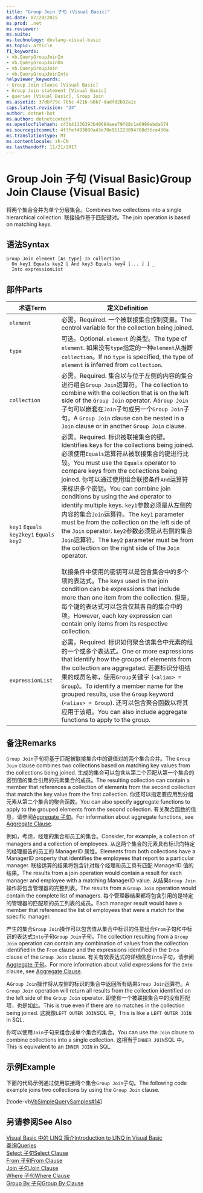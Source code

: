```yaml
---
title: "Group Join 子句 (Visual Basic)"
ms.date: 07/20/2015
ms.prod: .net
ms.reviewer: 
ms.suite: 
ms.technology: devlang-visual-basic
ms.topic: article
f1_keywords:
- vb.QueryGroupJoinIn
- vb.QueryGroupJoinOn
- vb.QueryGroupJoin
- vb.QueryGroupJoinInto
helpviewer_keywords:
- Group Join clause [Visual Basic]
- Group Join statement [Visual Basic]
- queries [Visual Basic], Group Join
ms.assetid: 37dbf79c-7b5c-421b-bbb7-dadfd2b92a1c
caps.latest.revision: "24"
author: dotnet-bot
ms.author: dotnetcontent
ms.openlocfilehash: c43b41336393b40684aee79f88c1e6999ebda674
ms.sourcegitcommit: 4f3fef493080a43e70e951223894768d36ce430a
ms.translationtype: MT
ms.contentlocale: zh-CN
ms.lasthandoff: 11/21/2017
---
```

# <a name="group-join-clause-visual-basic"></a><span data-ttu-id="73206-102">Group Join 子句 (Visual Basic)</span><span class="sxs-lookup"><span data-stu-id="73206-102">Group Join Clause (Visual Basic)</span></span>
<span data-ttu-id="73206-103">将两个集合合并为单个分层集合。</span><span class="sxs-lookup"><span data-stu-id="73206-103">Combines two collections into a single hierarchical collection.</span></span> <span data-ttu-id="73206-104">联接操作基于匹配键对。</span><span class="sxs-lookup"><span data-stu-id="73206-104">The join operation is based on matching keys.</span></span>  
  
## <a name="syntax"></a><span data-ttu-id="73206-105">语法</span><span class="sxs-lookup"><span data-stu-id="73206-105">Syntax</span></span>  
  
```  
Group Join element [As type] In collection _  
  On key1 Equals key2 [ And key3 Equals key4 [... ] ] _  
  Into expressionList  
```  
  
## <a name="parts"></a><span data-ttu-id="73206-106">部件</span><span class="sxs-lookup"><span data-stu-id="73206-106">Parts</span></span>  
  
|<span data-ttu-id="73206-107">术语</span><span class="sxs-lookup"><span data-stu-id="73206-107">Term</span></span>|<span data-ttu-id="73206-108">定义</span><span class="sxs-lookup"><span data-stu-id="73206-108">Definition</span></span>|  
|---|---|  
|`element`|<span data-ttu-id="73206-109">必需。</span><span class="sxs-lookup"><span data-stu-id="73206-109">Required.</span></span> <span data-ttu-id="73206-110">一个被联接集合控制变量。</span><span class="sxs-lookup"><span data-stu-id="73206-110">The control variable for the collection being joined.</span></span>|  
|`type`|<span data-ttu-id="73206-111">可选。</span><span class="sxs-lookup"><span data-stu-id="73206-111">Optional.</span></span> <span data-ttu-id="73206-112">`element` 的类型。</span><span class="sxs-lookup"><span data-stu-id="73206-112">The type of `element`.</span></span> <span data-ttu-id="73206-113">如果没有`type`指定的一种`element`从推断`collection`。</span><span class="sxs-lookup"><span data-stu-id="73206-113">If no `type` is specified, the type of `element` is inferred from `collection`.</span></span>|  
|`collection`|<span data-ttu-id="73206-114">必需。</span><span class="sxs-lookup"><span data-stu-id="73206-114">Required.</span></span> <span data-ttu-id="73206-115">集合以与位于左侧的内容的集合进行组合`Group Join`运算符。</span><span class="sxs-lookup"><span data-stu-id="73206-115">The collection to combine with the collection that is on the left side of the `Group Join` operator.</span></span> <span data-ttu-id="73206-116">A`Group Join`子句可以嵌套在`Join`子句或另一个`Group Join`子句。</span><span class="sxs-lookup"><span data-stu-id="73206-116">A `Group Join` clause can be nested in a `Join` clause or in another `Group Join` clause.</span></span>|  
|<span data-ttu-id="73206-117">`key1` `Equals` `key2`</span><span class="sxs-lookup"><span data-stu-id="73206-117">`key1` `Equals` `key2`</span></span>|<span data-ttu-id="73206-118">必需。</span><span class="sxs-lookup"><span data-stu-id="73206-118">Required.</span></span> <span data-ttu-id="73206-119">标识被联接集合的键。</span><span class="sxs-lookup"><span data-stu-id="73206-119">Identifies keys for the collections being joined.</span></span> <span data-ttu-id="73206-120">必须使用`Equals`运算符从被联接集合的键进行比较。</span><span class="sxs-lookup"><span data-stu-id="73206-120">You must use the `Equals` operator to compare keys from the collections being joined.</span></span> <span data-ttu-id="73206-121">你可以通过使用组合联接条件`And`运算符来标识多个密钥。</span><span class="sxs-lookup"><span data-stu-id="73206-121">You can combine join conditions by using the `And` operator to identify multiple keys.</span></span> <span data-ttu-id="73206-122">`key1`参数必须是从左侧的内容的集合`Join`运算符。</span><span class="sxs-lookup"><span data-stu-id="73206-122">The `key1` parameter must be from the collection on the left side of the `Join` operator.</span></span> <span data-ttu-id="73206-123">`key2`参数必须是从右侧的集合`Join`运算符。</span><span class="sxs-lookup"><span data-stu-id="73206-123">The `key2` parameter must be from the collection on the right side of the `Join` operator.</span></span><br /><br /> <span data-ttu-id="73206-124">联接条件中使用的密钥可以是包含集合中的多个项的表达式。</span><span class="sxs-lookup"><span data-stu-id="73206-124">The keys used in the join condition can be expressions that include more than one item from the collection.</span></span> <span data-ttu-id="73206-125">但是，每个键的表达式可以包含仅其各自的集合中的项。</span><span class="sxs-lookup"><span data-stu-id="73206-125">However, each key expression can contain only items from its respective collection.</span></span>|  
|`expressionList`|<span data-ttu-id="73206-126">必需。</span><span class="sxs-lookup"><span data-stu-id="73206-126">Required.</span></span> <span data-ttu-id="73206-127">标识如何聚合该集合中元素的组的一个或多个表达式。</span><span class="sxs-lookup"><span data-stu-id="73206-127">One or more expressions that identify how the groups of elements from the collection are aggregated.</span></span> <span data-ttu-id="73206-128">若要标识分组结果的成员名称，使用`Group`关键字 (`<alias> = Group`)。</span><span class="sxs-lookup"><span data-stu-id="73206-128">To identify a member name for the grouped results, use the `Group` keyword (`<alias> = Group`).</span></span> <span data-ttu-id="73206-129">还可以包含聚合函数以将其应用于该组。</span><span class="sxs-lookup"><span data-stu-id="73206-129">You can also include aggregate functions to apply to the group.</span></span>|  
  
## <a name="remarks"></a><span data-ttu-id="73206-130">备注</span><span class="sxs-lookup"><span data-stu-id="73206-130">Remarks</span></span>  
 <span data-ttu-id="73206-131">`Group Join`子句将基于匹配被联接集合中的键值对的两个集合合并。</span><span class="sxs-lookup"><span data-stu-id="73206-131">The `Group Join` clause combines two collections based on matching key values from the collections being joined.</span></span> <span data-ttu-id="73206-132">生成的集合可以包含从第二个匹配从第一个集合的密钥值的集合引用的元素集合的成员。</span><span class="sxs-lookup"><span data-stu-id="73206-132">The resulting collection can contain a member that references a collection of elements from the second collection that match the key value from the first collection.</span></span> <span data-ttu-id="73206-133">你还可以指定要应用到分组元素从第二个集合的聚合函数。</span><span class="sxs-lookup"><span data-stu-id="73206-133">You can also specify aggregate functions to apply to the grouped elements from the second collection.</span></span> <span data-ttu-id="73206-134">有关聚合函数的信息，请参阅[Aggregate 子句](../../../visual-basic/language-reference/queries/aggregate-clause.md)。</span><span class="sxs-lookup"><span data-stu-id="73206-134">For information about aggregate functions, see [Aggregate Clause](../../../visual-basic/language-reference/queries/aggregate-clause.md).</span></span>  
  
 <span data-ttu-id="73206-135">例如，考虑，经理的集合和员工的集合。</span><span class="sxs-lookup"><span data-stu-id="73206-135">Consider, for example, a collection of managers and a collection of employees.</span></span> <span data-ttu-id="73206-136">从这两个集合的元素具有标识向特定的经理报告的员工的 ManagerID 属性。</span><span class="sxs-lookup"><span data-stu-id="73206-136">Elements from both collections have a ManagerID property that identifies the employees that report to a particular manager.</span></span> <span data-ttu-id="73206-137">联接运算的结果将包含针对每个经理和员工具有匹配 ManagerID 值的结果。</span><span class="sxs-lookup"><span data-stu-id="73206-137">The results from a join operation would contain a result for each manager and employee with a matching ManagerID value.</span></span> <span data-ttu-id="73206-138">从结果`Group Join`操作将包含管理器的完整列表。</span><span class="sxs-lookup"><span data-stu-id="73206-138">The results from a `Group Join` operation would contain the complete list of managers.</span></span> <span data-ttu-id="73206-139">每个管理器结果都将包含引用的是特定的管理器的匹配项的员工列表的成员。</span><span class="sxs-lookup"><span data-stu-id="73206-139">Each manager result would have a member that referenced the list of employees that were a match for the specific manager.</span></span>  
  
 <span data-ttu-id="73206-140">产生的集合`Group Join`操作可以包含值从集合中标识的任意组合`From`子句和中标识的表达式`Into`子句`Group Join`子句。</span><span class="sxs-lookup"><span data-stu-id="73206-140">The collection resulting from a `Group Join` operation can contain any combination of values from the collection identified in the `From` clause and the expressions identified in the `Into` clause of the `Group Join` clause.</span></span> <span data-ttu-id="73206-141">有关有效表达式的详细信息`Into`子句，请参阅[Aggregate 子句](../../../visual-basic/language-reference/queries/aggregate-clause.md)。</span><span class="sxs-lookup"><span data-stu-id="73206-141">For more information about valid expressions for the `Into` clause, see [Aggregate Clause](../../../visual-basic/language-reference/queries/aggregate-clause.md).</span></span>  
  
 <span data-ttu-id="73206-142">A`Group Join`操作将从左侧的标识的集合中返回所有结果`Group Join`运算符。</span><span class="sxs-lookup"><span data-stu-id="73206-142">A `Group Join` operation will return all results from the collection identified on the left side of the `Group Join` operator.</span></span> <span data-ttu-id="73206-143">即使有一个被联接集合中的没有匹配项，也是如此。</span><span class="sxs-lookup"><span data-stu-id="73206-143">This is true even if there are no matches in the collection being joined.</span></span> <span data-ttu-id="73206-144">这就像`LEFT OUTER JOIN`SQL 中。</span><span class="sxs-lookup"><span data-stu-id="73206-144">This is like a `LEFT OUTER JOIN` in SQL.</span></span>  
  
 <span data-ttu-id="73206-145">你可以使用`Join`子句来组合成单个集合的集合。</span><span class="sxs-lookup"><span data-stu-id="73206-145">You can use the `Join` clause to combine collections into a single collection.</span></span> <span data-ttu-id="73206-146">这相当于`INNER JOIN`SQL 中。</span><span class="sxs-lookup"><span data-stu-id="73206-146">This is equivalent to an `INNER JOIN` in SQL.</span></span>  
  
## <a name="example"></a><span data-ttu-id="73206-147">示例</span><span class="sxs-lookup"><span data-stu-id="73206-147">Example</span></span>  
 <span data-ttu-id="73206-148">下面的代码示例通过使用联接两个集合`Group Join`子句。</span><span class="sxs-lookup"><span data-stu-id="73206-148">The following code example joins two collections by using the `Group Join` clause.</span></span>  
  
 [!code-vb[VbSimpleQuerySamples#14](../../../visual-basic/language-reference/queries/codesnippet/VisualBasic/group-join-clause_1.vb)]  
  
## <a name="see-also"></a><span data-ttu-id="73206-149">另请参阅</span><span class="sxs-lookup"><span data-stu-id="73206-149">See Also</span></span>  
 [<span data-ttu-id="73206-150">Visual Basic 中的 LINQ 简介</span><span class="sxs-lookup"><span data-stu-id="73206-150">Introduction to LINQ in Visual Basic</span></span>](../../../visual-basic/programming-guide/language-features/linq/introduction-to-linq.md)  
 [<span data-ttu-id="73206-151">查询</span><span class="sxs-lookup"><span data-stu-id="73206-151">Queries</span></span>](../../../visual-basic/language-reference/queries/queries.md)  
 [<span data-ttu-id="73206-152">Select 子句</span><span class="sxs-lookup"><span data-stu-id="73206-152">Select Clause</span></span>](../../../visual-basic/language-reference/queries/select-clause.md)  
 [<span data-ttu-id="73206-153">From 子句</span><span class="sxs-lookup"><span data-stu-id="73206-153">From Clause</span></span>](../../../visual-basic/language-reference/queries/from-clause.md)  
 [<span data-ttu-id="73206-154">Join 子句</span><span class="sxs-lookup"><span data-stu-id="73206-154">Join Clause</span></span>](../../../visual-basic/language-reference/queries/join-clause.md)  
 [<span data-ttu-id="73206-155">Where 子句</span><span class="sxs-lookup"><span data-stu-id="73206-155">Where Clause</span></span>](../../../visual-basic/language-reference/queries/where-clause.md)  
 [<span data-ttu-id="73206-156">Group By 子句</span><span class="sxs-lookup"><span data-stu-id="73206-156">Group By Clause</span></span>](../../../visual-basic/language-reference/queries/group-by-clause.md)
